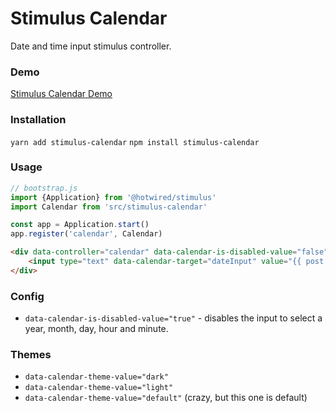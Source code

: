 # Stimulus Calendar
Date and time input stimulus controller.

### Demo
[Stimulus Calendar Demo](https://gregarious-treacle-078ba8.netlify.app/)

### Installation

`yarn add stimulus-calendar`
`npm install stimulus-calendar`


### Usage

```js
// bootstrap.js
import {Application} from '@hotwired/stimulus'
import Calendar from 'src/stimulus-calendar'

const app = Application.start()
app.register('calendar', Calendar)
```

```html
<div data-controller="calendar" data-calendar-is-disabled-value="false">
    <input type="text" data-calendar-target="dateInput" value="{{ post.date|format_datetime() }}"/>
</div>
```


### Config

- `data-calendar-is-disabled-value="true"` - disables the input to select a year, month, day, hour and minute.

### Themes

- `data-calendar-theme-value="dark"`
- `data-calendar-theme-value="light"`
- `data-calendar-theme-value="default"` (crazy, but this one is default)
